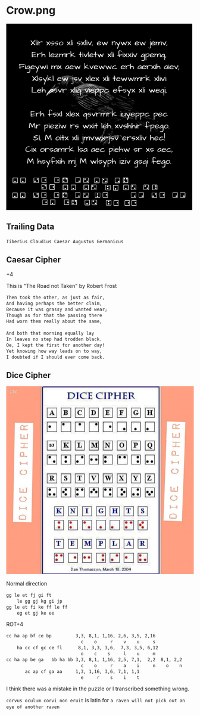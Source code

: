 # Crow.png

![](img/Crow.png)

## Trailing Data

`Tiberius Claudius Caesar Augustus Germanicus`

## Caesar Cipher
+4

This is "The Road not Taken" by Robert Frost

```
Then took the other, as just as fair,
And having perhaps the better claim,
Because it was grassy and wanted wear;
Though as for that the passing there
Had worn them really about the same,

And both that morning equally lay
In leaves no step had trodden black.
Oe, I kept the first for another day!
Yet knowing how way leads on to way,
I doubted if I should ever come back.
```

## Dice Cipher

![](img/dice.jpg)

Normal direction

```
gg le et fj gi ft
    le gg gj kg gi jp
gg le et fi ke ff le ff
    eg et gj ke ee
```

ROT+4

```
cc ha ap bf ce bp         3,3, 8,1, 1,16, 2,6, 3,5, 2,16
                            c    o     r    v    u     s
    ha cc cf gc ce fl      8,1, 3,3, 3,6,  7,3, 3,5, 6,12
                            o    c    s     l    u     m
cc ha ap be ga   bb ha bb 3,3, 8,1, 1,16, 2,5, 7,1,  2,2  8,1, 2,2
                            c    o     r    a    i     n    o    n
       ac ap cf ga aa     1,3, 1,16, 3,6, 7,1, 1,1
                            e     r    s    i    t          
```

I think there was a mistake in the puzzle or I transcribed something wrong.

`corvus oculum corvi non eruit` is latin for
`a raven will not pick out an eye of another raven`
